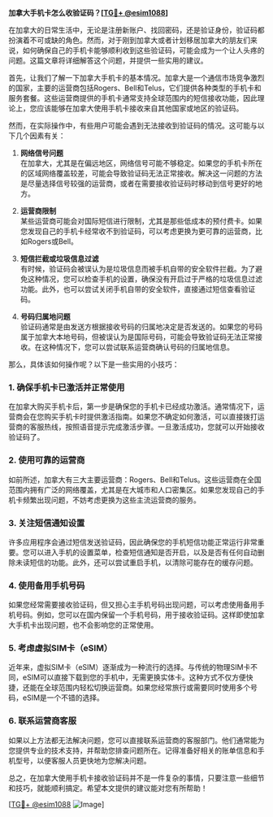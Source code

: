 **加拿大手机卡怎么收验证码？[[TG💪+ @esim1088](https://t.me/s/esim1088)]**

在加拿大的日常生活中，无论是注册新账户、找回密码，还是验证身份，验证码都扮演着不可或缺的角色。然而，对于刚到加拿大或者计划移居加拿大的朋友们来说，如何确保自己的手机卡能够顺利收到这些验证码，可能会成为一个让人头疼的问题。这篇文章将详细解答这个问题，并提供一些实用的建议。

首先，让我们了解一下加拿大手机卡的基本情况。加拿大是一个通信市场竞争激烈的国家，主要的运营商包括Rogers、Bell和Telus，它们提供各种类型的手机卡和服务套餐。这些运营商提供的手机卡通常支持全球范围内的短信接收功能，因此理论上，您应该能够在加拿大使用手机卡接收来自其他国家或地区的验证码。

然而，在实际操作中，有些用户可能会遇到无法接收到验证码的情况。这可能与以下几个因素有关：

1. **网络信号问题**  
   在加拿大，尤其是在偏远地区，网络信号可能不够稳定。如果您的手机卡所在的区域网络覆盖较差，可能会导致验证码无法正常接收。解决这一问题的方法是尽量选择信号较强的运营商，或者在需要接收验证码时移动到信号更好的地方。

2. **运营商限制**  
   某些运营商可能会对国际短信进行限制，尤其是那些低成本的预付费卡。如果您发现自己的手机卡经常收不到验证码，可以考虑更换为更可靠的运营商，比如Rogers或Bell。

3. **短信拦截或垃圾信息过滤**  
   有时候，验证码会被误认为是垃圾信息而被手机自带的安全软件拦截。为了避免这种情况，您可以检查手机的设置，确保没有开启过于严格的垃圾信息过滤功能。此外，也可以尝试关闭手机自带的安全软件，直接通过短信查看验证码。

4. **号码归属地问题**  
   验证码通常是由发送方根据接收号码的归属地决定是否发送的。如果您的号码属于加拿大本地号码，但被误认为是国际号码，可能会导致验证码无法正常接收。在这种情况下，您可以尝试联系运营商确认号码的归属地信息。

那么，具体该如何操作呢？以下是一些实用的小技巧：

### **1. 确保手机卡已激活并正常使用**
在加拿大购买手机卡后，第一步是确保您的手机卡已经成功激活。通常情况下，运营商会在您购买手机卡时提供激活指南。如果您不确定如何激活，可以直接拨打运营商的客服热线，按照语音提示完成激活步骤。一旦激活成功，您就可以开始接收验证码了。

### **2. 使用可靠的运营商**
如前所述，加拿大有三大主要运营商：Rogers、Bell和Telus。这些运营商在全国范围内拥有广泛的网络覆盖，尤其是在大城市和人口密集区。如果您发现自己的手机卡频繁出现问题，不妨考虑更换为这些主流运营商的服务。

### **3. 关注短信通知设置**
许多应用程序会通过短信发送验证码，因此确保您的手机短信功能正常运行非常重要。您可以进入手机的设置菜单，检查短信通知是否开启，以及是否有任何自动删除未读短信的功能。此外，还可以尝试重启手机，以清除可能存在的缓存问题。

### **4. 使用备用手机号码**
如果您经常需要接收验证码，但又担心主手机号码出现问题，可以考虑使用备用手机号码。例如，您可以在国内保留一个手机号码，用于接收验证码。这样即使加拿大手机卡出现问题，也不会影响您的正常使用。

### **5. 考虑虚拟SIM卡（eSIM）**
近年来，虚拟SIM卡（eSIM）逐渐成为一种流行的选择。与传统的物理SIM卡不同，eSIM可以直接下载到您的手机中，无需更换实体卡。这种方式不仅方便快捷，还能在全球范围内轻松切换运营商。如果您经常旅行或需要同时使用多个号码，eSIM是一个不错的选择。

### **6. 联系运营商客服**
如果以上方法都无法解决问题，您可以直接联系运营商的客服部门。他们通常能为您提供专业的技术支持，并帮助您排查问题所在。记得准备好相关的账单信息和手机型号，以便客服人员更快地为您解决问题。

总之，在加拿大使用手机卡接收验证码并不是一件复杂的事情，只要注意一些细节和技巧，就能顺利搞定。希望本文提供的建议能对您有所帮助！

[[TG💪+ @esim1088](https://t.me/s/esim1088) ![Image](https://i.postimg.cc/4NQfJmqS/Snipaste-2025-05-13-00-14-12.png)]